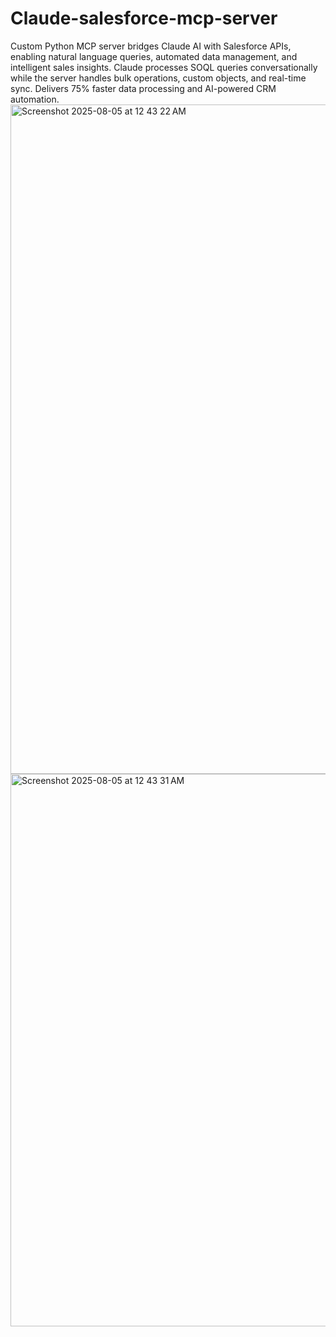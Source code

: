 # Claude-salesforce-mcp-server
Custom Python MCP server bridges Claude AI with Salesforce APIs, enabling natural language queries, automated data management, and intelligent sales insights. Claude processes SOQL queries conversationally while the server handles bulk operations, custom objects, and real-time sync. Delivers 75% faster data processing and AI-powered CRM automation.
<img width="1722" height="1071" alt="Screenshot 2025-08-05 at 12 43 22 AM" src="https://github.com/user-attachments/assets/e80e3c1e-1032-4bb3-9d8d-9c9d3de5ef2a" />
<img width="1166" height="884" alt="Screenshot 2025-08-05 at 12 43 31 AM" src="https://github.com/user-attachments/assets/ff0f0ccb-58fe-44a5-8217-ff3415f970f4" />

